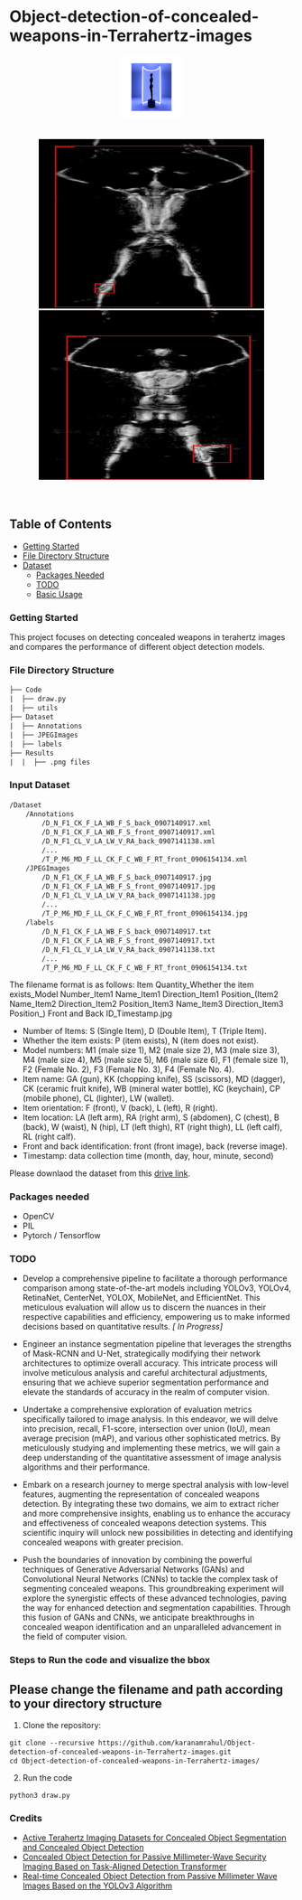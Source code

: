 # Object-detection-of-concealed-weapons-in-Terrahertz-images

<div align="center">
  <img src="https://github.com/karanamrahul/Object-detection-of-concealed-weapons-in-Terrahertz-images/blob/main/result/logo.png?sanitize=true" width="110" height="110"/>
  <br/>
  <br/>
  <br/>
  
  <img src="https://github.com/karanamrahul/Object-detection-of-concealed-weapons-in-Terrahertz-images/blob/main/result/example.jpg?sanitize=true" width="400" height="300"/>
  <img src="https://github.com/karanamrahul/Object-detection-of-concealed-weapons-in-Terrahertz-images/blob/main/result/example_2.jpg?sanitize=true" width="400" height="300"/>
    
    
</div>

<br/>
<br/>

## Table of Contents

- [Getting Started](#getting-started)
- [File Directory Structure](#file-directory-structure)
- [Dataset](#input-dataset)
    - [Packages Needed](#packages-needed)
    - [TODO](#todo)
    - [Basic Usage](#Steps-to-Run-the-code-and-visualize-the-bbox)

   

### Getting Started

This project focuses on detecting concealed weapons in terahertz images and compares the performance of different object detection models.
### File Directory Structure
```
├── Code
|  ├── draw.py
|  ├── utils
├── Dataset
|  ├── Annotations
|  ├── JPEGImages
|  ├── labels
├── Results
|  |  ├── .png files
```
### Input Dataset 

```
/Dataset
    /Annotations
        /D_N_F1_CK_F_LA_WB_F_S_back_0907140917.xml
        /D_N_F1_CK_F_LA_WB_F_S_front_0907140917.xml
        /D_N_F1_CL_V_LA_LW_V_RA_back_0907141138.xml
        /...
        /T_P_M6_MD_F_LL_CK_F_C_WB_F_RT_front_0906154134.xml
    /JPEGImages
        /D_N_F1_CK_F_LA_WB_F_S_back_0907140917.jpg
        /D_N_F1_CK_F_LA_WB_F_S_front_0907140917.jpg
        /D_N_F1_CL_V_LA_LW_V_RA_back_0907141138.jpg
        /...
        /T_P_M6_MD_F_LL_CK_F_C_WB_F_RT_front_0906154134.jpg
    /labels
        /D_N_F1_CK_F_LA_WB_F_S_back_0907140917.txt
        /D_N_F1_CK_F_LA_WB_F_S_front_0907140917.txt
        /D_N_F1_CL_V_LA_LW_V_RA_back_0907141138.txt
        /...
        /T_P_M6_MD_F_LL_CK_F_C_WB_F_RT_front_0906154134.txt

```

The filename format is as follows:
Item Quantity_Whether the item exists_Model Number_Item1 Name_Item1 Direction_Item1 Position_(Item2 Name_Item2 Direction_Item2 Position_Item3 Name_Item3 Direction_Item3 Position_) Front and Back ID_Timestamp.jpg

- Number of Items: S (Single Item), D (Double Item), T (Triple Item).
- Whether the item exists: P (item exists), N (item does not exist).
- Model numbers: M1 (male size 1), M2 (male size 2), M3 (male size 3), M4 (male size 4), M5 (male size 5), M6 (male size 6), F1 (female size 1), F2 (Female No. 2), F3 (Female No. 3), F4 (Female No. 4).
- Item name: GA (gun), KK (chopping knife), SS (scissors), MD (dagger), CK (ceramic fruit knife), WB (mineral water bottle), KC (keychain), CP (mobile phone), CL (lighter), LW (wallet).
- Item orientation: F (front), V (back), L (left), R (right).
- Item location: LA (left arm), RA (right arm), S (abdomen), C (chest), B (back), W (waist), N (hip), LT (left thigh), RT (right thigh), LL (left calf), RL (right calf).
- Front and back identification: front (front image), back (reverse image).
- Timestamp: data collection time (month, day, hour, minute, second)


Please downlaod the dataset from this [drive link](https://drive.google.com/drive/folders/1Ncu-uFPR_P3P_GJd9t4KNWN24LCdgkAb?usp=share_link).

### Packages needed 

- OpenCV
- PIL
- Pytorch / Tensorflow

### TODO

- Develop a comprehensive pipeline to facilitate a thorough performance comparison among state-of-the-art models including YOLOv3, YOLOv4, RetinaNet, CenterNet, YOLOX, MobileNet, and EfficientNet. This meticulous evaluation will allow us to discern the nuances in their respective capabilities and efficiency, empowering us to make informed decisions based on quantitative results. *[ In Progress]*

- Engineer an instance segmentation pipeline that leverages the strengths of Mask-RCNN and U-Net, strategically modifying their network architectures to optimize overall accuracy. This intricate process will involve meticulous analysis and careful architectural adjustments, ensuring that we achieve superior segmentation performance and elevate the standards of accuracy in the realm of computer vision.

- Undertake a comprehensive exploration of evaluation metrics specifically tailored to image analysis. In this endeavor, we will delve into precision, recall, F1-score, intersection over union (IoU), mean average precision (mAP), and various other sophisticated metrics. By meticulously studying and implementing these metrics, we will gain a deep understanding of the quantitative assessment of image analysis algorithms and their performance.

- Embark on a research journey to merge spectral analysis with low-level features, augmenting the representation of concealed weapons detection. By integrating these two domains, we aim to extract richer and more comprehensive insights, enabling us to enhance the accuracy and effectiveness of concealed weapons detection systems. This scientific inquiry will unlock new possibilities in detecting and identifying concealed weapons with greater precision.

- Push the boundaries of innovation by combining the powerful techniques of Generative Adversarial Networks (GANs) and Convolutional Neural Networks (CNNs) to tackle the complex task of segmenting concealed weapons. This groundbreaking experiment will explore the synergistic effects of these advanced technologies, paving the way for enhanced detection and segmentation capabilities. Through this fusion of GANs and CNNs, we anticipate breakthroughs in concealed weapon identification and an unparalleled advancement in the field of computer vision.

### Steps to Run the code and visualize the bbox 

## Please change the filename and path according to your directory structure

1. Clone the repository:
```
git clone --recursive https://github.com/karanamrahul/Object-detection-of-concealed-weapons-in-Terrahertz-images.git
cd Object-detection-of-concealed-weapons-in-Terrahertz-images/

```

2. Run the code

```- [Basic Usage](#basic-usage)
python3 draw.py
```


### Credits

- [Active Terahertz Imaging Datasets
for Concealed Object Segmentation and Concealed Object Detection](https://linglix.github.io/THz_Dataset/)
- [Concealed Object Detection for Passive Millimeter-Wave Security Imaging Based on Task-Aligned Detection Transformer](https://arxiv.org/abs/2212.00313)
- [Real-time Concealed Object Detection from Passive Millimeter Wave Images Based on the YOLOv3 Algorithm](https://www.mdpi.com/1424-8220/20/6/1678)



